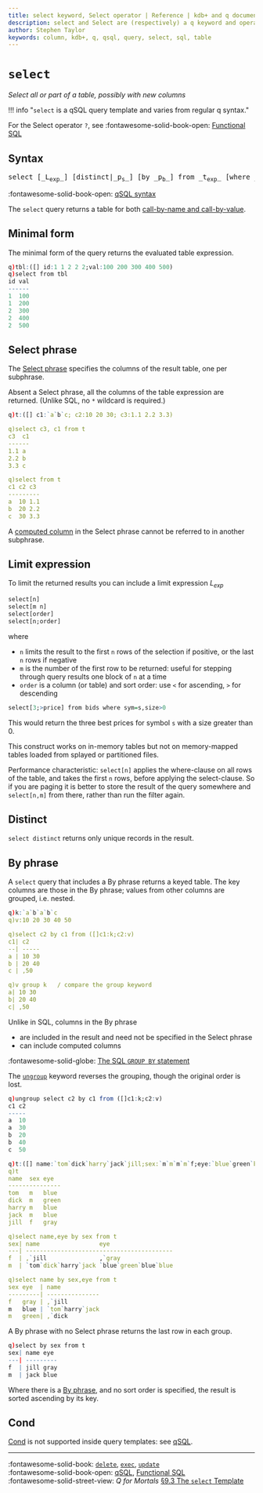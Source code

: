 ```yaml
---
title: select keyword, Select operator | Reference | kdb+ and q documentation
description: select and Select are (respectively) a q keyword and operator that select all or part of a table, possibly with new columns.
author: Stephen Taylor
keywords: column, kdb+, q, qsql, query, select, sql, table
---
```

# `select`





_Select all or part of a table, possibly with new columns_

!!! info "`select` is a qSQL query template and varies from regular q syntax."

For the Select operator `?`, see 
:fontawesome-solid-book-open:
[Functional SQL](../basics/funsql.md)


## Syntax


<pre markdown="1" class="language-txt">
select [_L<sub>exp</sub>_] [distinct|_p<sub>s</sub>_] [by _p<sub>b</sub>_] from _t<sub>exp</sub>_ [where _p<sub>w</sub>_]
</pre>

:fontawesome-solid-book-open:
[qSQL syntax](../basics/qsql.md)


The `select` query returns a table for both [call-by-name and call-by-value](../basics/qsql.md#from-phrase).


## Minimal form 

The minimal form of the query returns the evaluated table expression.

```q
q)tbl:([] id:1 1 2 2 2;val:100 200 300 400 500)
q)select from tbl
id val
------
1  100
1  200
2  300
2  400
2  500
```


## Select phrase

The [Select phrase](../basics/qsql.md#select-phrase) specifies the columns of the result table, one per subphrase. 

Absent a Select phrase, all the columns of the table expression are returned.
(Unlike SQL, no `*` wildcard is required.)

```q
q)t:([] c1:`a`b`c; c2:10 20 30; c3:1.1 2.2 3.3)

q)select c3, c1 from t
c3  c1
------
1.1 a
2.2 b
3.3 c

q)select from t
c1 c2 c3
---------
a  10 1.1
b  20 2.2
c  30 3.3
```

A [computed column](../basics/qsql.md#computed-columns) in the Select phrase cannot be referred to in another subphrase. 


## Limit expression

To limit the returned results you can include a limit expression _L<sub>exp</sub>_

```q
select[n]
select[m n]
select[order]
select[n;order]
```

where 

-   `n` limits the result to the first `n` rows of the selection if positive, or the last `n` rows if negative 
-   `m` is the number of the first row to be returned: useful for stepping through query results one block of `n` at a time
-   `order` is a column (or table) and sort order: use `<` for ascending, `>` for descending

```q
select[3;>price] from bids where sym=s,size>0
```

This would return the three best prices for symbol `s` with a size greater than 0.

This construct works on in-memory tables but not on memory-mapped tables loaded from splayed or partitioned files. 

Performance characteristic: `select[n]` applies the where-clause on all rows of the table, and takes the first `n` rows, before applying the select-clause. So if you are paging it is better to store the result of the query somewhere and `select[n,m]` from there, rather than run the filter again.


## Distinct

`select distinct` returns only unique records in the result.


## By phrase

A `select` query that includes a By phrase returns a keyed table.
The key columns are those in the By phrase; values from other columns are grouped, i.e. nested. 

```q
q)k:`a`b`a`b`c
q)v:10 20 30 40 50

q)select c2 by c1 from ([]c1:k;c2:v)
c1| c2
--| -----
a | 10 30
b | 20 40
c | ,50

q)v group k   / compare the group keyword
a| 10 30
b| 20 40
c| ,50
```

Unlike in SQL, columns in the By phrase 

-   are included in the result and need not be specified in the Select phrase
-   can include computed columns

:fontawesome-solid-globe:
[The SQL `GROUP BY` statement](https://www.w3schools.com/sql/sql_groupby.asp)

The [`ungroup`](ungroup.md) keyword reverses the grouping, though the original order is lost. 

```q
q)ungroup select c2 by c1 from ([]c1:k;c2:v)
c1 c2
-----
a  10
a  30
b  20
b  40
c  50
```

```q
q)t:([] name:`tom`dick`harry`jack`jill;sex:`m`m`m`m`f;eye:`blue`green`blue`blue`gray)
q)t
name  sex eye
---------------
tom   m   blue
dick  m   green
harry m   blue
jack  m   blue
jill  f   gray

q)select name,eye by sex from t
sex| name                 eye
---| ------------------------------------------
f  | ,`jill               ,`gray
m  | `tom`dick`harry`jack `blue`green`blue`blue

q)select name by sex,eye from t
sex eye  | name
---------| ---------------
f   gray | ,`jill
m   blue | `tom`harry`jack
m   green| ,`dick
```

A By phrase with no Select phrase returns the last row in each group.

```q
q)select by sex from t
sex| name eye
---| ---------
f  | jill gray
m  | jack blue
```

Where there is a [By phrase](../basics/qsql.md#by-phrase), and no sort order is specified, the result is sorted ascending by its key.


## Cond

[Cond](cond.md) is not supported inside query templates: 
see [qSQL](../basics/qsql.md#cond).



----
:fontawesome-solid-book:
[`delete`](delete.md),
[`exec`](exec.md),
[`update`](update.md)
<br>
:fontawesome-solid-book-open:
[qSQL](../basics/qsql.md),
[Functional SQL](../basics/funsql.md)
<br>
:fontawesome-solid-street-view:
_Q for Mortals_
[§9.3 The `select` Template](/q4m3/9_Queries_q-sql/#93-the-select-template) 
